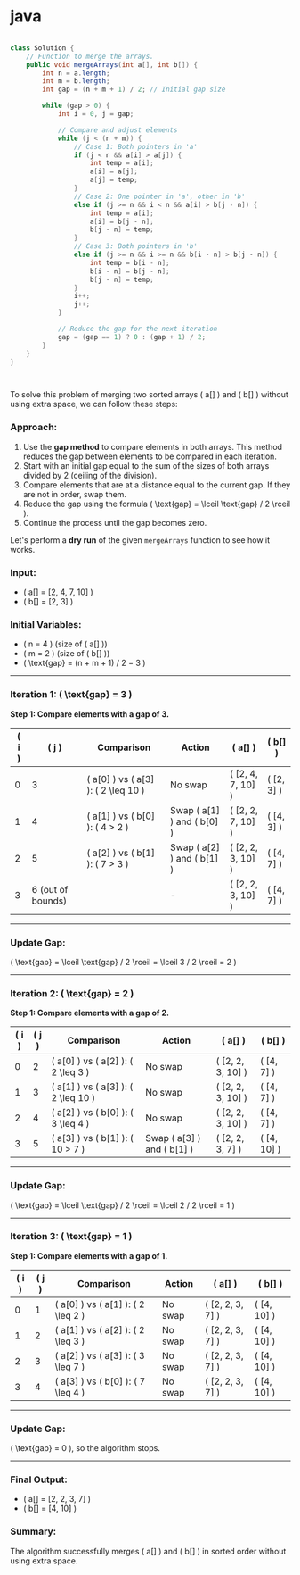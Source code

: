 # java
```java

class Solution {
    // Function to merge the arrays.
    public void mergeArrays(int a[], int b[]) {
        int n = a.length;
        int m = b.length;
        int gap = (n + m + 1) / 2; // Initial gap size

        while (gap > 0) {
            int i = 0, j = gap;

            // Compare and adjust elements
            while (j < (n + m)) {
                // Case 1: Both pointers in 'a'
                if (j < n && a[i] > a[j]) {
                    int temp = a[i];
                    a[i] = a[j];
                    a[j] = temp;
                }
                // Case 2: One pointer in 'a', other in 'b'
                else if (j >= n && i < n && a[i] > b[j - n]) {
                    int temp = a[i];
                    a[i] = b[j - n];
                    b[j - n] = temp;
                }
                // Case 3: Both pointers in 'b'
                else if (j >= n && i >= n && b[i - n] > b[j - n]) {
                    int temp = b[i - n];
                    b[i - n] = b[j - n];
                    b[j - n] = temp;
                }
                i++;
                j++;
            }

            // Reduce the gap for the next iteration
            gap = (gap == 1) ? 0 : (gap + 1) / 2;
        }
    }
}




```



To solve this problem of merging two sorted arrays \( a[] \) and \( b[] \) without using extra space, we can follow these steps:

### Approach:
1. Use the **gap method** to compare elements in both arrays. This method reduces the gap between elements to be compared in each iteration.
2. Start with an initial gap equal to the sum of the sizes of both arrays divided by 2 (ceiling of the division).
3. Compare elements that are at a distance equal to the current gap. If they are not in order, swap them.
4. Reduce the gap using the formula \( \text{gap} = \lceil \text{gap} / 2 \rceil \).
5. Continue the process until the gap becomes zero.



Let's perform a **dry run** of the given `mergeArrays` function to see how it works.  

### Input:
- \( a[] = [2, 4, 7, 10] \)
- \( b[] = [2, 3] \)

### Initial Variables:
- \( n = 4 \) (size of \( a[] \))
- \( m = 2 \) (size of \( b[] \))
- \( \text{gap} = (n + m + 1) / 2 = 3 \)

---

### Iteration 1: \( \text{gap} = 3 \)
**Step 1: Compare elements with a gap of 3.**

| \( i \) | \( j \) | Comparison                                | Action                  | \( a[] \)          | \( b[] \) |
|--------|--------|------------------------------------------|-------------------------|--------------------|-----------|
| 0      | 3      | \( a[0] \) vs \( a[3] \): \( 2 \leq 10 \) | No swap                | \( [2, 4, 7, 10] \) | \( [2, 3] \) |
| 1      | 4      | \( a[1] \) vs \( b[0] \): \( 4 > 2 \)    | Swap \( a[1] \) and \( b[0] \) | \( [2, 2, 7, 10] \) | \( [4, 3] \) |
| 2      | 5      | \( a[2] \) vs \( b[1] \): \( 7 > 3 \)    | Swap \( a[2] \) and \( b[1] \) | \( [2, 2, 3, 10] \) | \( [4, 7] \) |
| 3      | 6 (out of bounds) |                                | -                       | \( [2, 2, 3, 10] \) | \( [4, 7] \) |

---

### Update Gap:  
\( \text{gap} = \lceil \text{gap} / 2 \rceil = \lceil 3 / 2 \rceil = 2 \)

---

### Iteration 2: \( \text{gap} = 2 \)
**Step 1: Compare elements with a gap of 2.**

| \( i \) | \( j \) | Comparison                                | Action                  | \( a[] \)          | \( b[] \) |
|--------|--------|------------------------------------------|-------------------------|--------------------|-----------|
| 0      | 2      | \( a[0] \) vs \( a[2] \): \( 2 \leq 3 \) | No swap                | \( [2, 2, 3, 10] \) | \( [4, 7] \) |
| 1      | 3      | \( a[1] \) vs \( a[3] \): \( 2 \leq 10 \) | No swap                | \( [2, 2, 3, 10] \) | \( [4, 7] \) |
| 2      | 4      | \( a[2] \) vs \( b[0] \): \( 3 \leq 4 \) | No swap                | \( [2, 2, 3, 10] \) | \( [4, 7] \) |
| 3      | 5      | \( a[3] \) vs \( b[1] \): \( 10 > 7 \)   | Swap \( a[3] \) and \( b[1] \) | \( [2, 2, 3, 7] \) | \( [4, 10] \) |

---

### Update Gap:
\( \text{gap} = \lceil \text{gap} / 2 \rceil = \lceil 2 / 2 \rceil = 1 \)

---

### Iteration 3: \( \text{gap} = 1 \)
**Step 1: Compare elements with a gap of 1.**

| \( i \) | \( j \) | Comparison                                | Action                  | \( a[] \)          | \( b[] \) |
|--------|--------|------------------------------------------|-------------------------|--------------------|-----------|
| 0      | 1      | \( a[0] \) vs \( a[1] \): \( 2 \leq 2 \) | No swap                | \( [2, 2, 3, 7] \) | \( [4, 10] \) |
| 1      | 2      | \( a[1] \) vs \( a[2] \): \( 2 \leq 3 \) | No swap                | \( [2, 2, 3, 7] \) | \( [4, 10] \) |
| 2      | 3      | \( a[2] \) vs \( a[3] \): \( 3 \leq 7 \) | No swap                | \( [2, 2, 3, 7] \) | \( [4, 10] \) |
| 3      | 4      | \( a[3] \) vs \( b[0] \): \( 7 \leq 4 \) | No swap                | \( [2, 2, 3, 7] \) | \( [4, 10] \) |

---

### Update Gap:
\( \text{gap} = 0 \), so the algorithm stops.

---

### Final Output:
- \( a[] = [2, 2, 3, 7] \)
- \( b[] = [4, 10] \)

### Summary:
The algorithm successfully merges \( a[] \) and \( b[] \) in sorted order without using extra space.